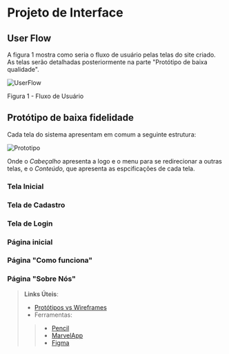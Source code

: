 
# Projeto de Interface

## User Flow

A figura 1 mostra como seria o fluxo de usuário pelas telas do site criado. As telas serão detalhadas posteriormente na parte "Protótipo de baixa qualidade".

![UserFlow](https://github.com/ICEI-PUC-Minas-PMV-ADS/pmv-ads-2023-2-e1-proj-web-t4-group_2/blob/main/documentos/img/UserFlow.png)

Figura 1 - Fluxo de Usuário



## Protótipo de baixa fidelidade

Cada tela do sistema apresentam em comum a seguinte estrutura:

![Prototipo](https://github.com/ICEI-PUC-Minas-PMV-ADS/pmv-ads-2023-2-e1-proj-web-t4-group_2/blob/main/documentos/img/PrototipoBaixaQualidade.png)

Onde o _Cabeçalho_ apresenta a logo e o menu para se redirecionar a outras telas, e o _Conteúdo_, que apresenta as espcificações de cada tela.

### Tela Inicial

### Tela de Cadastro

### Tela de Login

### Página inicial

### Página "Como funciona"

### Página "Sobre Nós"

 
> **Links Úteis**:
> - [Protótipos vs Wireframes](https://www.nngroup.com/videos/prototypes-vs-wireframes-ux-projects/)
>- Ferramentas:
>> - [Pencil](https://pencil.evolus.vn/)
>> - [MarvelApp](https://marvelapp.com/)
>> - [Figma](https://www.figma.com/)



